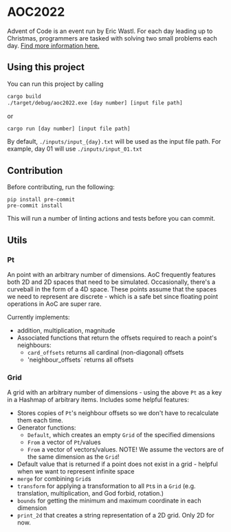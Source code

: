 # AOC2022

Advent of Code is an event run by Eric Wastl. For each day leading up to Christmas, programmers are tasked with solving two small problems each day.
[Find more information here.](https://adventofcode.com/2022/about)

## Using this project

You can run this project by calling

```bash
cargo build
./target/debug/aoc2022.exe [day number] [input file path]
```

or

```bash
cargo run [day number] [input file path]
```

By default, `./inputs/input_{day}.txt` will be used as the input file path. For example, day 01 will use `./inputs/input_01.txt`

## Contribution

Before contributing, run the following:
```
pip install pre-commit
pre-commit install
```
This will run a number of linting actions and tests before you can commit.

## Utils

### Pt
An point with an arbitrary number of dimensions. AoC frequently features both 2D and 2D spaces that need to be simulated. Occasionally, there's a curveball in the form of a 4D space.
These points assume that the spaces we need to represent are discrete - which is a safe bet since floating point operations in AoC are super rare.

Currently implements:
 - addition, multiplication, magnitude
 - Associated functions that return the offsets required to reach a point's neighbours:
   - `card_offsets` returns all cardinal (non-diagonal) offsets
   - 'neighbour_offsets` returns all offsets

### Grid
A grid with an arbitrary number of dimensions - using the above `Pt` as a key in a Hashmap of arbitrary items. Includes some helpful features:
 - Stores copies of `Pt`'s neighbour offsets so we don't have to recalculate them each time.
 - Generator functions:
   - `Default`, which creates an empty `Grid` of the specified dimensions
   - `From` a vector of `Pt`/values
   - `From` a vector of vectors/values. NOTE! We assume the vectors are of the same dimension as the `Grid`!
 - Default value that is returned if a point does not exist in a grid - helpful when we want to represent infinite space
 - `merge` for combining `Grid`s
 - `transform` for applying a transformation to all `Pt`s in a `Grid` (e.g. translation, multiplication, and God forbid, rotation.)
 - `bounds` for getting the minimum and maximum coordinate in each dimension
 - `print_2d` that creates a string representation of a 2D grid. Only 2D for now.
